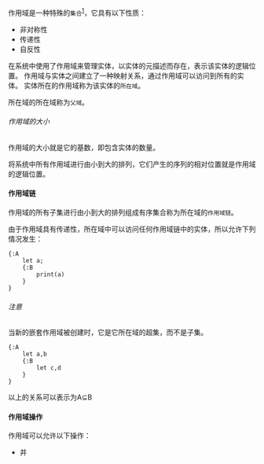 作用域是一种特殊的`集合`<sup>[1]</sup>，它具有以下性质：

+ 非对称性
+ 传递性
+ 自反性

在系统中使用了作用域来管理实体，以实体的元描述而存在，表示该实体的逻辑位置。
作用域与实体之间建立了一种映射关系，通过作用域可以访问到所有的实体。
实体所在的作用域称为该实体的`所在域`。

所在域的所在域称为`父域`。

###### 作用域的大小
作用域的大小就是它的基数，即包含实体的数量。

将系统中所有作用域进行由小到大的排列，它们产生的序列的相对位置就是作用域的逻辑位置。

#### 作用域链
作用域的所有子集进行由小到大的排列组成有序集合称为所在域的`作用域链`。

由于作用域具有传递性，所在域中可以访问任何作用域链中的实体，所以允许下列情况发生：

```
{:A
	let a;
	{:B
		print(a)
	}
}
```

###### 注意
当新的嵌套作用域被创建时，它是它所在域的超集，而不是子集。
```
{:A
    let a,b
    {:B
        let c,d
    }
}
```
以上的关系可以表示为A⊆B



#### 作用域操作

作用域可以允许以下操作：

+ 并

[1]: https://en.wikipedia.org/wiki/Set_(mathematics)